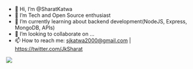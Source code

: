 - 👋 Hi, I’m @SharatKatwa
- 👀 I’m Tech and Open Source enthusiast
- 🌱 I’m currently learning about backend development(NodeJS, Express, MongoDB, APIs)
- 💞️ I’m looking to collaborate on ...
- 📫 How to reach me: sjkatwa2000@gmail.com | https://twitter.com/JkSharat

![](https://komarev.com/ghpvc/?username=sharatkatwa)
